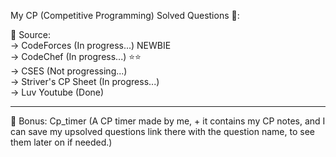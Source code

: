 My CP (Competitive Programming) Solved Questions 💯:

🙊 Source: <br>
-> CodeForces (In progress...)  NEWBIE <br>
-> CodeChef (In progress...) ⭐⭐ <br>
-> CSES (Not progressing...) <br>
-> Striver's CP Sheet (In progress...) <br>
-> Luv Youtube (Done) <hr>

🤞 Bonus: Cp_timer (A CP timer made by me, + it contains my CP notes, and I can save my upsolved questions link there with the question name, to see them later on if needed.) 
